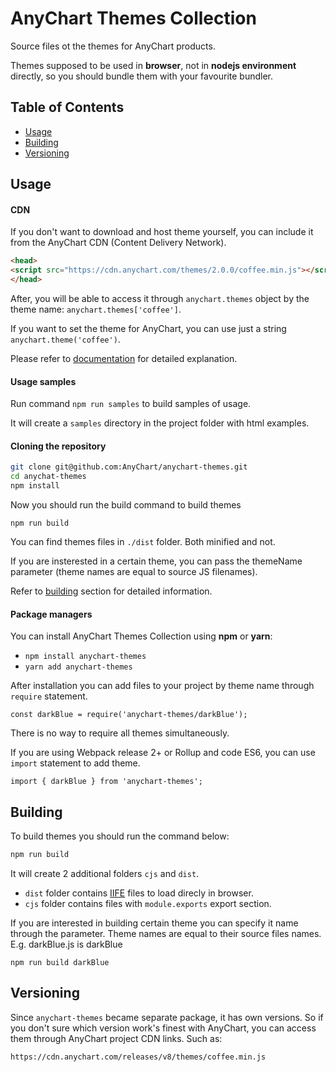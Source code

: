 # AnyChart Themes Collection
Source files ot the themes for AnyChart products.

Themes supposed to be used in **browser**, not in **nodejs environment** directly, so you should bundle them with your favourite bundler.

## Table of Contents
* [Usage](#usage)
* [Building](#building)
* [Versioning](#versioning)

## Usage

#### CDN
If you don't want to download and host theme yourself, you can include it from the AnyChart CDN (Content Delivery Network).

```html
<head>
<script src="https://cdn.anychart.com/themes/2.0.0/coffee.min.js"></script>
</head>
```

After, you will be able to access it through `anychart.themes` object by the theme name: `anychart.themes['coffee']`.

If you want to set the theme for AnyChart, you can use just a string `anychart.theme('coffee')`.

Please refer to [documentation](https://docs.anychart.com/Appearance_Settings/Themes) for detailed explanation.


#### Usage samples
Run command `npm run samples` to build samples of usage.

It will create a `samples` directory in the project folder with html examples.


#### Cloning the repository
```bash
git clone git@github.com:AnyChart/anychart-themes.git
cd anychat-themes
npm install
```
Now you should run the build command to build themes

```
npm run build
```
You can find themes files in `./dist` folder. Both minified and not.

If you are insterested in a certain theme, you can pass the themeName parameter (theme names are equal to source JS filenames).

Refer to [building](#building) section for detailed information.


#### Package managers

You can install AnyChart Themes Collection using **npm** or **yarn**:

* `npm install anychart-themes`
* `yarn add anychart-themes`

After installation you can add files to your project by theme name through `require` statement.

```
const darkBlue = require('anychart-themes/darkBlue');
```

There is no way to require all themes simultaneously.

If you are using Webpack release 2+ or Rollup and code ES6, you can use `import` statement to add theme.

```
import { darkBlue } from 'anychart-themes';
```

## Building
To build themes you should run the command below:

```bash
npm run build
```
It will create 2 additional folders `cjs` and `dist`.

* `dist` folder contains [IIFE](https://en.wikipedia.org/wiki/Immediately_invoked_function_expression) files to load direcly in browser.
* `cjs` folder contains files with `module.exports` export section.

If you are interested in building certain theme you can specify it name through the parameter. Theme names are equal to their source files names. E.g. darkBlue.js is darkBlue

```
npm run build darkBlue
```

## Versioning
Since `anychart-themes` became separate package, it has own versions.
So if you don't sure which version work's finest with AnyChart, you can access them through AnyChart project CDN links. Such as:

`https://cdn.anychart.com/releases/v8/themes/coffee.min.js`